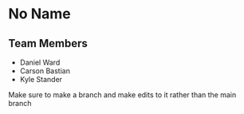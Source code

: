 # No Name
## Team Members
* Daniel Ward
* Carson Bastian 
* Kyle Stander

Make sure to make a branch and make edits to it rather than the main branch
